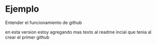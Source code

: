 # Ejemplo
Entender el funcionamiento de github

en esta version estoy agregando mas texto al readme incial que tenia al crear el primer github
